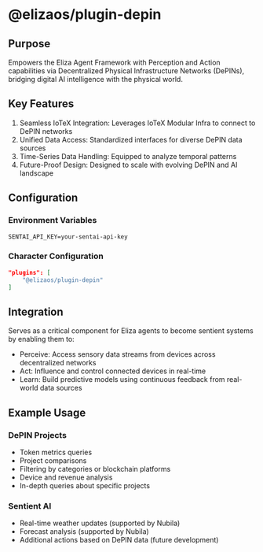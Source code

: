 # @elizaos/plugin-depin

## Purpose

Empowers the Eliza Agent Framework with Perception and Action capabilities via Decentralized Physical Infrastructure Networks (DePINs), bridging digital AI intelligence with the physical world.

## Key Features

1. Seamless IoTeX Integration: Leverages IoTeX Modular Infra to connect to DePIN networks
2. Unified Data Access: Standardized interfaces for diverse DePIN data sources
3. Time-Series Data Handling: Equipped to analyze temporal patterns
4. Future-Proof Design: Designed to scale with evolving DePIN and AI landscape

## Configuration

### Environment Variables

```env
SENTAI_API_KEY=your-sentai-api-key
```

### Character Configuration

```json
"plugins": [
    "@elizaos/plugin-depin"
]
```

## Integration

Serves as a critical component for Eliza agents to become sentient systems by enabling them to:

- Perceive: Access sensory data streams from devices across decentralized networks
- Act: Influence and control connected devices in real-time
- Learn: Build predictive models using continuous feedback from real-world data sources

## Example Usage

### DePIN Projects

- Token metrics queries
- Project comparisons
- Filtering by categories or blockchain platforms
- Device and revenue analysis
- In-depth queries about specific projects

### Sentient AI

- Real-time weather updates (supported by Nubila)
- Forecast analysis (supported by Nubila)
- Additional actions based on DePIN data (future development)
